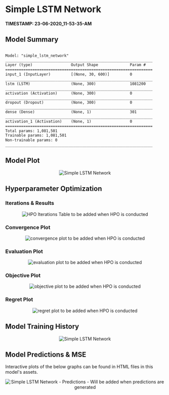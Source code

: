 [model_plot_path]: simple_lstm_model_plot_TS_23-06-2020_11-53-35-AM.png
[model_training_hist_path]: simple_lstm_model_training_hist_23-06-2020_11-53-35-AM.png
[model_prediction_path]: simple_lstm_model_prediction_23-06-2020_11-54-56-AM.png
[hpo_plot_convergence_path]: hpo_plot_convergence.png
[hpo_plot_evaluation_path]: hpo_plot_evaluation.png
[hpo_plot_objective_path]: hpo_plot_objective.png
[hpo_plot_regret_path]: hpo_plot_regret.png
[model_hpo_iterations_path]: hpo_iterations.png
# Simple LSTM Network 

#### TIMESTAMP: 23-06-2020_11-53-35-AM 

## Model Summary 

```txt 

Model: "simple_lstm_network"
_________________________________________________________________
Layer (type)                 Output Shape              Param #   
=================================================================
input_1 (InputLayer)         [(None, 30, 600)]         0         
_________________________________________________________________
lstm (LSTM)                  (None, 300)               1081200   
_________________________________________________________________
activation (Activation)      (None, 300)               0         
_________________________________________________________________
dropout (Dropout)            (None, 300)               0         
_________________________________________________________________
dense (Dense)                (None, 1)                 301       
_________________________________________________________________
activation_1 (Activation)    (None, 1)                 0         
=================================================================
Total params: 1,081,501
Trainable params: 1,081,501
Non-trainable params: 0
_________________________________________________________________

``` 

## Model Plot

<span style="display:block;text-align:center">![Simple LSTM Network][model_plot_path]</span>

## Hyperparameter Optimization

### Iterations & Results

<span style="display:block;text-align:center">![HPO Iterations Table to be added when HPO is conducted][model_hpo_iterations_path]</span>

### Convergence Plot

<span style="display:block;text-align:center">![convergence plot to be added when HPO is conducted][hpo_plot_convergence_path]</span>

### Evaluation Plot

<span style="display:block;text-align:center">![evaluation plot to be added when HPO is conducted][hpo_plot_evaluation_path]</span>

### Objective Plot

<span style="display:block;text-align:center">![objective plot to be added when HPO is conducted][hpo_plot_objective_path]</span>

### Regret Plot

<span style="display:block;text-align:center">![regret plot to be added when HPO is conducted][hpo_plot_regret_path]</span>

## Model Training History

<span style="display:block;text-align:center">![Simple LSTM Network][model_training_hist_path]</span>

## Model Predictions & MSE

Interactive plots of the below graphs can be found in HTML files in this model's assets.

<span style="display:block;text-align:center">![Simple LSTM Network - Predictions - Will be added when predictions are generated][model_prediction_path]</span>